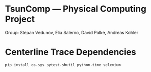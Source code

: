 # TsunComp — Physical Computing Project
Group: Stepan Vedunov, Elia Salerno, David Polke, Andreas Kohler


# Centerline Trace Dependencies
```bash
pip install os-sys pytest-shutil python-time selenium
```
